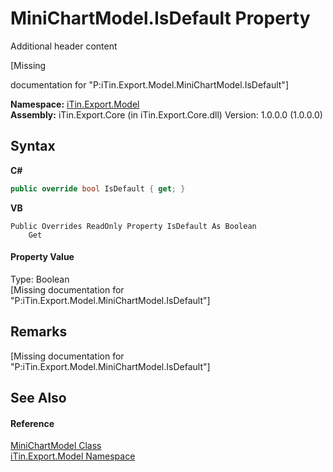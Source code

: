 # MiniChartModel.IsDefault Property 
Additional header content 

\[Missing <summary> documentation for "P:iTin.Export.Model.MiniChartModel.IsDefault"\]

**Namespace:**&nbsp;<a href="N_iTin_Export_Model">iTin.Export.Model</a><br />**Assembly:**&nbsp;iTin.Export.Core (in iTin.Export.Core.dll) Version: 1.0.0.0 (1.0.0.0)

## Syntax

**C#**<br />
``` C#
public override bool IsDefault { get; }
```

**VB**<br />
``` VB
Public Overrides ReadOnly Property IsDefault As Boolean
	Get
```


#### Property Value
Type: Boolean<br />\[Missing <value> documentation for "P:iTin.Export.Model.MiniChartModel.IsDefault"\]

## Remarks
\[Missing <remarks> documentation for "P:iTin.Export.Model.MiniChartModel.IsDefault"\]

## See Also


#### Reference
<a href="T_iTin_Export_Model_MiniChartModel">MiniChartModel Class</a><br /><a href="N_iTin_Export_Model">iTin.Export.Model Namespace</a><br />